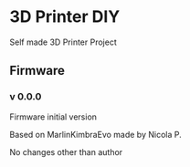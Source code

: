 # 3D Printer DIY
Self made 3D Printer Project

## Firmware
### v 0.0.0
Firmware initial version

Based on MarlinKimbraEvo made by Nicola P.

No changes other than author
